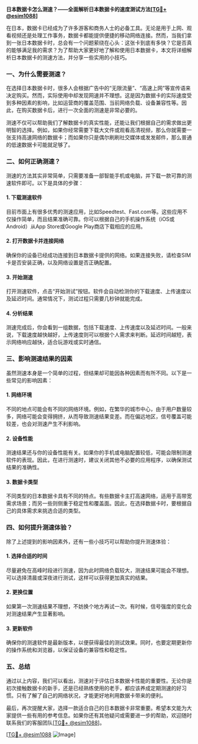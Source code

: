 **日本数据卡怎么测速？——全面解析日本数据卡的速度测试方法[[TG💪+ @esim1088](https://t.me/s/esim1088)]**

在日本，数据卡已经成为了许多游客和商务人士的必备工具。无论是用于上网、观看视频还是处理工作事务，数据卡都能提供便捷的移动网络连接。然而，当我们拿到一张日本数据卡时，总会有一个问题萦绕在心头：这张卡到底有多快？它是否真的能够满足我的需求？为了帮助大家更好地了解和使用日本数据卡，本文将详细解析日本数据卡的测速方法，并分享一些实用的小技巧。

### 一、为什么需要测速？

在选择日本数据卡时，很多人会根据广告中的“无限流量”、“高速上网”等宣传语来决定购买。然而，实际使用中却发现网速并不理想。这是因为数据卡的实际速度受到多种因素的影响，比如运营商的覆盖范围、当前网络负载、设备兼容性等。因此，在购买数据卡后，进行一次全面的测速是非常必要的。

测速不仅可以帮助我们了解数据卡的真实性能，还能让我们根据自己的需求做出更明智的选择。例如，如果你经常需要下载大文件或观看高清视频，那么你就需要一张支持高速网络的数据卡；而如果你只是偶尔刷刷社交媒体或发发邮件，那么普通的低速数据卡可能就足够了。

### 二、如何正确测速？

测速的方法其实非常简单，只需要准备一部智能手机或电脑，并下载一款可靠的测速软件即可。以下是具体的步骤：

#### 1. 下载测速软件

目前市面上有很多优秀的测速应用，比如Speedtest、Fast.com等。这些应用不仅操作简单，而且结果准确可靠。你可以根据自己的手机操作系统（iOS或Android）从App Store或Google Play商店下载相应的应用。

#### 2. 打开数据卡并连接网络

确保你的设备已经成功连接到日本数据卡提供的网络。如果连接失败，请检查SIM卡是否安装正确，以及网络设置是否正确配置。

#### 3. 开始测速

打开测速软件，点击“开始测试”按钮。软件会自动检测你的下载速度、上传速度以及延迟时间。通常情况下，测试过程只需要几秒钟就能完成。

#### 4. 分析结果

测速完成后，你会看到一组数据，包括下载速度、上传速度以及延迟时间。一般来说，下载速度越快越好，上传速度则可以根据个人需求来判断。延迟时间越短，表示网络响应越快，适合玩游戏或实时通信。

### 三、影响测速结果的因素

虽然测速本身是一个简单的过程，但结果却可能因各种因素而有所不同。以下是一些常见的影响因素：

#### 1. 网络环境

不同的地点可能会有不同的网络环境。例如，在繁华的城市中心，由于用户数量较多，网络可能会变得拥挤，从而导致测速结果变差。而在偏远地区，信号覆盖可能较差，也会对测速产生不利影响。

#### 2. 设备性能

测速结果还与你的设备性能有关。如果你的手机或电脑配置较低，可能会限制测速软件的表现。因此，在进行测速时，建议关闭其他不必要的应用程序，以确保测试结果的准确性。

#### 3. 数据卡类型

不同类型的日本数据卡具有不同的特点。有些数据卡主打高速网络，适用于高带宽需求场景；而另一些则侧重于稳定性和覆盖面。因此，在选择数据卡时，要根据自己的具体需求来挑选合适的类型。

### 四、如何提升测速体验？

除了上述提到的影响因素外，还有一些小技巧可以帮助你提升测速体验：

#### 1. 选择合适的时间

尽量避免在高峰时段进行测速，因为此时网络负载较大，测速结果可能会不理想。可以选择清晨或深夜进行测试，这样可以获得更加真实的结果。

#### 2. 更换位置

如果第一次测速结果不理想，不妨换个地方再试一次。有时候，信号强度的变化会对测速结果产生显著影响。

#### 3. 更新软件

确保你的测速软件是最新版本，以便获得最佳的测试效果。同时，也要定期更新你的操作系统和浏览器，以保证设备的兼容性和稳定性。

### 五、总结

通过以上内容，我们可以看出，测速对于评估日本数据卡性能的重要性。无论你是初次接触数据卡的新手，还是已经熟练使用的老手，都应该养成定期测速的好习惯。只有了解了自己的网络状况，才能更好地利用数据卡带来的便利。

最后，再次提醒大家，选择一款适合自己的日本数据卡非常重要。希望本文能为大家提供一些有用的参考信息。如果你还有其他疑问或需要进一步的帮助，欢迎随时联系我们的客服团队[[TG💪+ @esim1088](https://t.me/s/esim1088)]。

[[TG💪+ @esim1088](https://t.me/s/esim1088) ![Image](https://i.postimg.cc/4NQfJmqS/Snipaste-2025-05-13-00-14-12.png)]